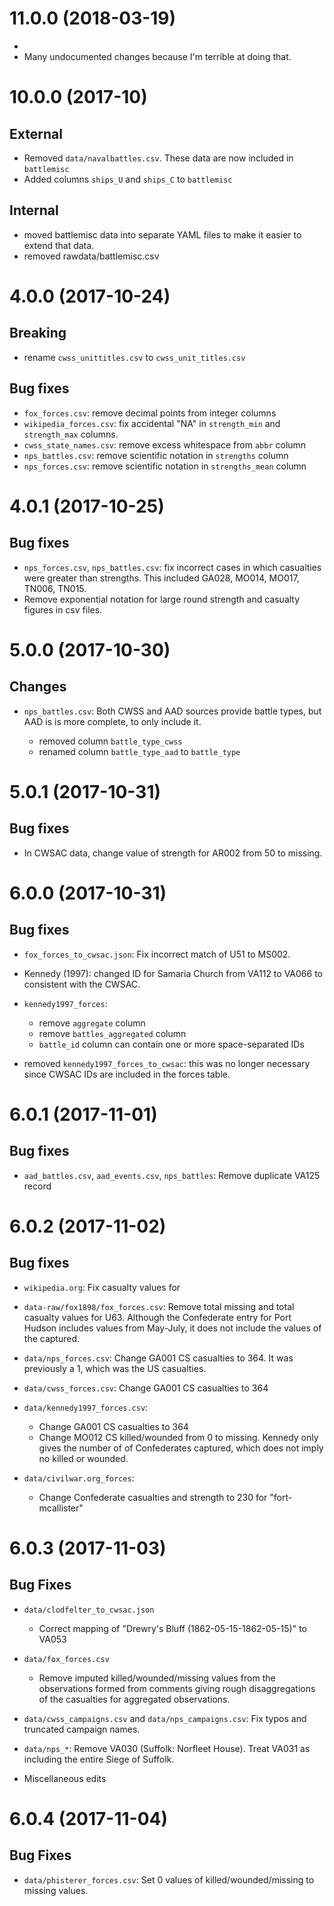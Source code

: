 # 11.0.0 (2018-03-19)

- 
- Many undocumented changes because I'm terrible at doing that.


# 10.0.0 (2017-10)

## External

- Removed `data/navalbattles.csv`. These data are now included in `battlemisc`
- Added columns `ships_U` and `ships_C` to `battlemisc`

## Internal

- moved battlemisc data into separate YAML files to make it easier to extend that data.
- removed rawdata/battlemisc.csv

# 4.0.0 (2017-10-24)

## Breaking

- rename `cwss_unittitles.csv` to `cwss_unit_titles.csv`

## Bug fixes

- `fox_forces.csv`: remove decimal points from integer columns
- `wikipedia_forces.csv`: fix accidental "NA" in `strength_min` and `strength_max` columns.
- `cwss_state_names.csv`: remove excess whitespace from `abbr` column
- `nps_battles.csv`: remove scientific notation in `strengths` column
- `nps_forces.csv`: remove scientific notation in `strengths_mean` column

# 4.0.1 (2017-10-25)

## Bug fixes

- `nps_forces.csv`, `nps_battles.csv`: fix incorrect cases in which casualties were greater than strengths. This included GA028, MO014, MO017, TN006, TN015.
- Remove exponential notation for large round strength and casualty figures in csv files.


# 5.0.0 (2017-10-30)

## Changes

- `nps_battles.csv`: Both CWSS and AAD sources provide battle types, but AAD is
    is more complete, to only include it.

    - removed column `battle_type_cwss`
    - renamed column `battle_type_aad` to `battle_type`

# 5.0.1 (2017-10-31)

## Bug fixes

- In CWSAC data, change value of strength for AR002 from 50 to missing.

# 6.0.0 (2017-10-31)

## Bug fixes

- `fox_forces_to_cwsac.json`: Fix incorrect match of U51 to MS002.
- Kennedy (1997): changed ID for Samaria Church from VA112 to VA066 to consistent with
    the CWSAC.
- `kennedy1997_forces`:

    - remove `aggregate` column
    - remove `battles_aggregated` column
    - `battle_id` column can contain one or more space-separated IDs

- removed `kennedy1997_forces_to_cwsac`: this was no longer necessary since CWSAC IDs
    are included in the forces table.

# 6.0.1 (2017-11-01)

## Bug fixes

- `aad_battles.csv`, `aad_events.csv`, `nps_battles`: Remove duplicate VA125 record

# 6.0.2 (2017-11-02)

## Bug fixes

- `wikipedia.org`: Fix casualty values for
- `data-raw/fox1898/fox_forces.csv`: Remove total missing and total casualty values for U63.
    Although the Confederate entry for Port Hudson includes values from May-July, it does
    not include the values of the captured.
- `data/nps_forces.csv`: Change GA001 CS casualties to 364. It was previously a 1, which
    was the US casualties.
- `data/cwss_forces.csv`: Change GA001 CS casualties to 364
- `data/kennedy1997_forces.csv`:

  - Change GA001 CS casualties to 364
  - Change MO012 CS killed/wounded from 0 to missing. Kennedy only gives the number of
      of Confederates captured, which does not imply no killed or wounded.

- `data/civilwar.org_forces`:

  - Change Confederate casualties and strength to 230 for "fort-mcallister"

# 6.0.3 (2017-11-03)

## Bug Fixes

- `data/clodfelter_to_cwsac.json`

  - Correct mapping of "Drewry's Bluff (1862-05-15-1862-05-15)" to VA053

- `data/fox_forces.csv`

  - Remove imputed killed/wounded/missing values from the observations
    formed from comments giving rough disaggregations of the casualties
    for aggregated observations.

- `data/cwss_campaigns.csv` and `data/nps_campaigns.csv`: Fix typos and truncated campaign names.
- `data/nps_*`: Remove VA030 (Suffolk: Norfleet House). Treat VA031 as including
    the entire Siege of Suffolk.
- Miscellaneous edits

# 6.0.4 (2017-11-04)

## Bug Fixes

- `data/phisterer_forces.csv`: Set 0 values of killed/wounded/missing to missing values.

